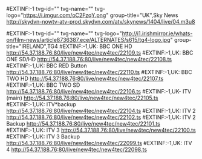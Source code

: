 


#EXTINF:-1 tvg-id="" tvg-name="" tvg-logo="https://i.imgur.com/oC2FzqY.png" group-title="UK",Sky News
http://skydvn-nowtv-atv-prod.skydvn.com/atv/skynews/1404/live/04.m3u8

#EXTINF:-1 tvg-id="" tvg-name="" tvg-logo="http://i1.irishmirror.ie/whats-on/film-news/article8736387.ece/ALTERNATES/s615/tg4-logo.jpg" group-title="IRELAND",TG4
#EXTINF:-1,UK: BBC ONE HD
http://54.37.188.76:80/live/new4tec/new4tec/22109.ts
#EXTINF:-1,UK: BBC ONE SD/HD
http://54.37.188.76:80/live/new4tec/new4tec/22108.ts
#EXTINF:-1,UK: BBC RED Button
http://54.37.188.76:80/live/new4tec/new4tec/22110.ts
#EXTINF:-1,UK: BBC TWO HD
http://54.37.188.76:80/live/new4tec/new4tec/22107.ts
#EXTINF:-1,UK: BBC TWO SD
http://54.37.188.76:80/live/new4tec/new4tec/22106.ts
#EXTINF:-1,UK- ITV (main)
http://54.37.188.76:80/live/new4tec/new4tec/22105.ts
#EXTINF:-1,UK: ITV*backup
http://54.37.188.76:80/live/new4tec/new4tec/22104.ts
#EXTINF:-1,UK: ITV 2
http://54.37.188.76:80/live/new4tec/new4tec/22102.ts
#EXTINF:-1,UK: ITV 2 Backup
http://54.37.188.76:80/live/new4tec/new4tec/22101.ts
#EXTINF:-1,UK: ITV 3
http://54.37.188.76:80/live/new4tec/new4tec/22100.ts
#EXTINF:-1,UK: ITV 3 Backup
http://54.37.188.76:80/live/new4tec/new4tec/22099.ts
#EXTINF:-1,UK: ITV 4
http://54.37.188.76:80/live/new4tec/new4tec/22098.ts
